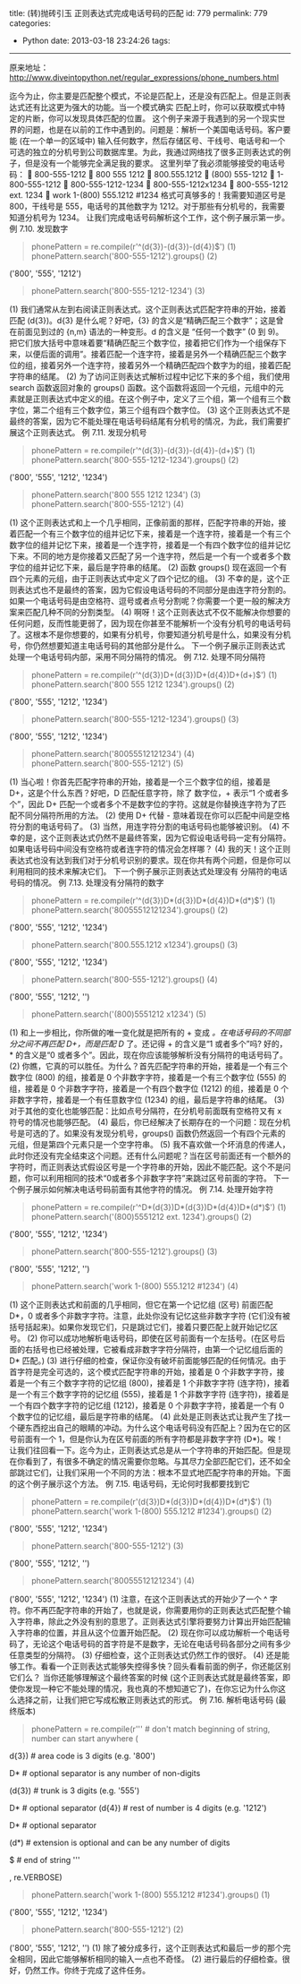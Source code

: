 title: (转)抛砖引玉 正则表达式完成电话号码的匹配
id: 779
permalink: 779
categories:
  - Python
date: 2013-03-18 23:24:26
tags:
---

原来地址：http://www.diveintopython.net/regular_expressions/phone_numbers.html

迄今为止，你主要是匹配整个模式，不论是匹配上，还是没有匹配上。但是正则表达式还有比这更为强大的功能。当一个模式确实 匹配上时，你可以获取模式中特定的片断，你可以发现具体匹配的位置。 这个例子来源于我遇到的另一个现实世界的问题，也是在以前的工作中遇到的。问题是：解析一个美国电话号码。客户要能 (在一个单一的区域中) 输入任何数字，然后存储区号、干线号、电话号和一个可选的独立的分机号到公司数据库里。为此，我通过网络找了很多正则表达式的例子，但是没有一个能够完全满足我的要求。 这里列举了我必须能够接受的电话号码：
 800-555-1212
 800 555 1212
 800.555.1212
 (800) 555-1212
 1-800-555-1212
 800-555-1212-1234
 800-555-1212x1234
 800-555-1212 ext. 1234
 work 1-(800) 555.1212 #1234
格式可真够多的！我需要知道区号是 800，干线号是 555，电话号的其他数字为 1212。对于那些有分机号的，我需要知道分机号为 1234。 让我们完成电话号码解析这个工作，这个例子展示第一步。
例 7.10\. 发现数字
> phonePattern = re.compile(r'^(d{3})-(d{3})-(d{4})$') (1)
> phonePattern.search('800-555-1212').groups() (2)

<!-- more -->
('800', '555', '1212')
> phonePattern.search('800-555-1212-1234') (3)

>
(1)
我们通常从左到右阅读正则表达式。这个正则表达式匹配字符串的开始，接着匹配 (d{3})。d{3} 是什么呢？好吧，{3} 的含义是“精确匹配三个数字”；这是曾在前面见到过的 {n,m} 语法的一种变形。d 的含义是 “任何一个数字” (0 到 9)。把它们放大括号中意味着要“精确匹配三个数字位，接着把它们作为一个组保存下来，以便后面的调用”。接着匹配一个连字符，接着是另外一个精确匹配三个数字位的组，接着另外一个连字符，接着另外一个精确匹配四个数字为的组，接着匹配字符串的结尾。
(2)
为了访问正则表达式解析过程中记忆下来的多个组，我们使用 search 函数返回对象的 groups() 函数。这个函数将返回一个元组，元组中的元素就是正则表达式中定义的组。在这个例子中，定义了三个组，第一个组有三个数字位，第二个组有三个数字位，第三个组有四个数字位。
(3)
这个正则表达式不是最终的答案，因为它不能处理在电话号码结尾有分机号的情况，为此，我们需要扩展这个正则表达式。
例 7.11\. 发现分机号
> phonePattern = re.compile(r'^(d{3})-(d{3})-(d{4})-(d+)$') (1)
  phonePattern.search('800-555-1212-1234').groups() (2)

('800', '555', '1212', '1234')
> phonePattern.search('800 555 1212 1234') (3)
  phonePattern.search('800-555-1212') (4)

(1)
这个正则表达式和上一个几乎相同，正像前面的那样，匹配字符串的开始，接着匹配一个有三个数字位的组并记忆下来，接着是一个连字符，接着是一个有三个数字位的组并记忆下来，接着是一个连字符，接着是一个有四个数字位的组并记忆下来。不同的地方是你接着又匹配了另一个连字符，然后是一个有一个或者多个数字位的组并记忆下来，最后是字符串的结尾。
(2)
函数 groups() 现在返回一个有四个元素的元组，由于正则表达式中定义了四个记忆的组。
(3)
不幸的是，这个正则表达式也不是最终的答案，因为它假设电话号码的不同部分是由连字符分割的。如果一个电话号码是由空格符、逗号或者点号分割呢？你需要一个更一般的解决方案来匹配几种不同的分割类型。
(4)
啊呀！这个正则表达式不仅不能解决你想要的任何问题，反而性能更弱了，因为现在你甚至不能解析一个没有分机号的电话号码了。这根本不是你想要的，如果有分机号，你要知道分机号是什么，如果没有分机号，你仍然想要知道主电话号码的其他部分是什么。
下一个例子展示正则表达式处理一个电话号码内部，采用不同分隔符的情况。
例 7.12\. 处理不同分隔符
> phonePattern = re.compile(r'^(d{3})D+(d{3})D+(d{4})D+(d+)$') (1)
phonePattern.search('800 555 1212 1234').groups() (2)

('800', '555', '1212', '1234')
> phonePattern.search('800-555-1212-1234').groups() (3)

('800', '555', '1212', '1234')
> phonePattern.search('80055512121234') (4)
phonePattern.search('800-555-1212') (5)

(1)
当心啦！你首先匹配字符串的开始，接着是一个三个数字位的组，接着是 D+，这是个什么东西？好吧，D 匹配任意字符，除了 数字位，+ 表示“1 个或者多个”，因此 D+ 匹配一个或者多个不是数字位的字符。这就是你替换连字符为了匹配不同分隔符所用的方法。
(2)
使用 D+ 代替 - 意味着现在你可以匹配中间是空格符分割的电话号码了。
(3)
当然，用连字符分割的电话号码也能够被识别。
(4)
不幸的是，这个正则表达式仍然不是最终答案，因为它假设电话号码一定有分隔符。如果电话号码中间没有空格符或者连字符的情况会怎样哪？
(4)
我的天！这个正则表达式也没有达到我们对于分机号识别的要求。现在你共有两个问题，但是你可以利用相同的技术来解决它们。
下一个例子展示正则表达式处理没有 分隔符的电话号码的情况。
例 7.13\. 处理没有分隔符的数字
> phonePattern = re.compile(r'^(d{3})D*(d{3})D*(d{4})D*(d*)$') (1)
> phonePattern.search('80055512121234').groups() (2)

('800', '555', '1212', '1234')
> phonePattern.search('800.555.1212 x1234').groups() (3)

('800', '555', '1212', '1234')
> phonePattern.search('800-555-1212').groups() (4)

('800', '555', '1212', '')
> phonePattern.search('(800)5551212 x1234') (5)

(1)
和上一步相比，你所做的唯一变化就是把所有的 + 变成 *。在电话号码的不同部分之间不再匹配 D+，而是匹配 D* 了。还记得 + 的含义是“1 或者多个”吗? 好的，* 的含义是“0 或者多个”。因此，现在你应该能够解析没有分隔符的电话号码了。
(2)
你瞧，它真的可以胜任。为什么？首先匹配字符串的开始，接着是一个有三个数字位 (800) 的组，接着是 0 个非数字字符，接着是一个有三个数字位 (555) 的组，接着是 0 个非数字字符，接着是一个有四个数字位 (1212) 的组，接着是 0 个非数字字符，接着是一个有任意数字位 (1234) 的组，最后是字符串的结尾。
(3)
对于其他的变化也能够匹配：比如点号分隔符，在分机号前面既有空格符又有 x 符号的情况也能够匹配。
(4)
最后，你已经解决了长期存在的一个问题：现在分机号是可选的了。如果没有发现分机号，groups() 函数仍然返回一个有四个元素的元组，但是第四个元素只是一个空字符串。
(5)
我不喜欢做一个坏消息的传递人，此时你还没有完全结束这个问题。还有什么问题呢？当在区号前面还有一个额外的字符时，而正则表达式假设区号是一个字符串的开始，因此不能匹配。这个不是问题，你可以利用相同的技术“0或者多个非数字字符”来跳过区号前面的字符。
下一个例子展示如何解决电话号码前面有其他字符的情况。
例 7.14\. 处理开始字符
> phonePattern = re.compile(r'^D*(d{3})D*(d{3})D*(d{4})D*(d*)$') (1)
> phonePattern.search('(800)5551212 ext. 1234').groups() (2)

('800', '555', '1212', '1234')
> phonePattern.search('800-555-1212').groups() (3)

('800', '555', '1212', '')
> phonePattern.search('work 1-(800) 555.1212 #1234') (4)


(1)
这个正则表达式和前面的几乎相同，但它在第一个记忆组 (区号) 前面匹配 D*，0 或者多个非数字字符。注意，此处你没有记忆这些非数字字符 (它们没有被括号括起来)。如果你发现它们，只是跳过它们，接着只要匹配上就开始记忆区号。
(2)
你可以成功地解析电话号码，即使在区号前面有一个左括号。(在区号后面的右括号也已经被处理，它被看成非数字字符分隔符，由第一个记忆组后面的 D* 匹配。)
(3)
进行仔细的检查，保证你没有破坏前面能够匹配的任何情况。由于首字符是完全可选的，这个模式匹配字符串的开始，接着是 0 个非数字字符，接着是一个有三个数字字符的记忆组 (800)，接着是 1 个非数字字符 (连字符)，接着是一个有三个数字字符的记忆组 (555)，接着是 1 个非数字字符 (连字符)，接着是一个有四个数字字符的记忆组 (1212)，接着是 0 个非数字字符，接着是一个有 0 个数字位的记忆组，最后是字符串的结尾。
(4)
此处是正则表达式让我产生了找一个硬东西挖出自己的眼睛的冲动。为什么这个电话号码没有匹配上？因为在它的区号前面有一个 1，但是你认为在区号前面的所有字符都是非数字字符 (D*)。唉！让我们往回看一下。迄今为止，正则表达式总是从一个字符串的开始匹配。但是现在你看到了，有很多不确定的情况需要你忽略。与其尽力全部匹配它们，还不如全部跳过它们，让我们采用一个不同的方法：根本不显式地匹配字符串的开始。下面的这个例子展示这个方法。
例 7.15\. 电话号码，无论何时我都要找到它
> phonePattern = re.compile(r'(d{3})D*(d{3})D*(d{4})D*(d*)$') (1)
> phonePattern.search('work 1-(800) 555.1212 #1234').groups() (2)

('800', '555', '1212', '1234')
> phonePattern.search('800-555-1212') (3)

('800', '555', '1212', '')
> phonePattern.search('80055512121234') (4)

('800', '555', '1212', '1234')
(1)
注意，在这个正则表达式的开始少了一个 ^ 字符。你不再匹配字符串的开始了，也就是说，你需要用你的正则表达式匹配整个输入字符串，除此之外没有别的意思了。正则表达式引擎将要努力计算出开始匹配输入字符串的位置，并且从这个位置开始匹配。
(2)
现在你可以成功解析一个电话号码了，无论这个电话号码的首字符是不是数字，无论在电话号码各部分之间有多少任意类型的分隔符。
(3)
仔细检查，这个正则表达式仍然工作的很好。
(4)
还是能够工作。看看一个正则表达式能够失控得多快？回头看看前面的例子，你还能区别它们么？ 当你还能够理解这个最终答案的时候 (这个正则表达式就是最终答案，即使你发现一种它不能处理的情况，我也真的不想知道它了)，在你忘记为什么你这么选择之前，让我们把它写成松散正则表达式的形式。
例 7.16\. 解析电话号码 (最终版本)

> phonePattern = re.compile(r''' # don't match beginning of string, number can start anywhere (

d{3}) # area code is 3 digits (e.g. '800')

D* # optional separator is any number of non-digits

(d{3}) # trunk is 3 digits (e.g. '555')

D* # optional separator
(d{4}) # rest of number is 4 digits (e.g. '1212')

D* # optional separator

(d*) # extension is optional and can be any number of digits

$ # end of string '''

, re.VERBOSE)

> phonePattern.search('work 1-(800) 555.1212 #1234').groups() (1)

('800', '555', '1212', '1234')
> phonePattern.search('800-555-1212') (2)

('800', '555', '1212', '')
(1)
除了被分成多行，这个正则表达式和最后一步的那个完全相同，因此它能够解析相同的输入一点也不奇怪。
(2)
进行最后的仔细检查。很好，仍然工作。你终于完成了这件任务。